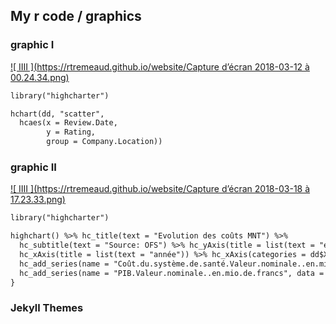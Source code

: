 ## My r code / graphics



### graphic I

[![ IIII ](https://rtremeaud.github.io/website/Capture d’écran 2018-03-12 à 00.24.34.png)](https://rtremeaud.github.io/website/graphics1.html)

```markdown
library("highcharter")

hchart(dd, "scatter", 
  hcaes(x = Review.Date, 
        y = Rating,   
        group = Company.Location))
```

### graphic II

[![ IIII ](https://rtremeaud.github.io/website/Capture d’écran 2018-03-18 à 17.23.33.png)](https://rtremeaud.github.io/website/graphics2.html)

```markdown
library("highcharter")

highchart() %>% hc_title(text = "Evolution des coûts MNT") %>% 
  hc_subtitle(text = "Source: OFS") %>% hc_yAxis(title = list(text = "en %")) %>% 
  hc_xAxis(title = list(text = "année")) %>% hc_xAxis(categories = dd$X) %>% 
  hc_add_series(name = "Coût.du.système.de.santé.Valeur.nominale..en.mio.de.francs", data = dd$Coût.du.système.de.santé.Valeur.nominale..en.mio.de.francs) %>% 
  hc_add_series(name = "PIB.Valeur.nominale..en.mio.de.francs", data = dd$PIB.Valeur.nominale..en.mio.de.francs)
}
```

### Jekyll Themes


